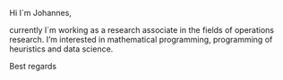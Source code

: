 Hi I´m Johannes,

currently I´m working as a research associate in the fields of operations research.
I’m interested in mathematical programming, programming of heuristics and data science.

Best regards
